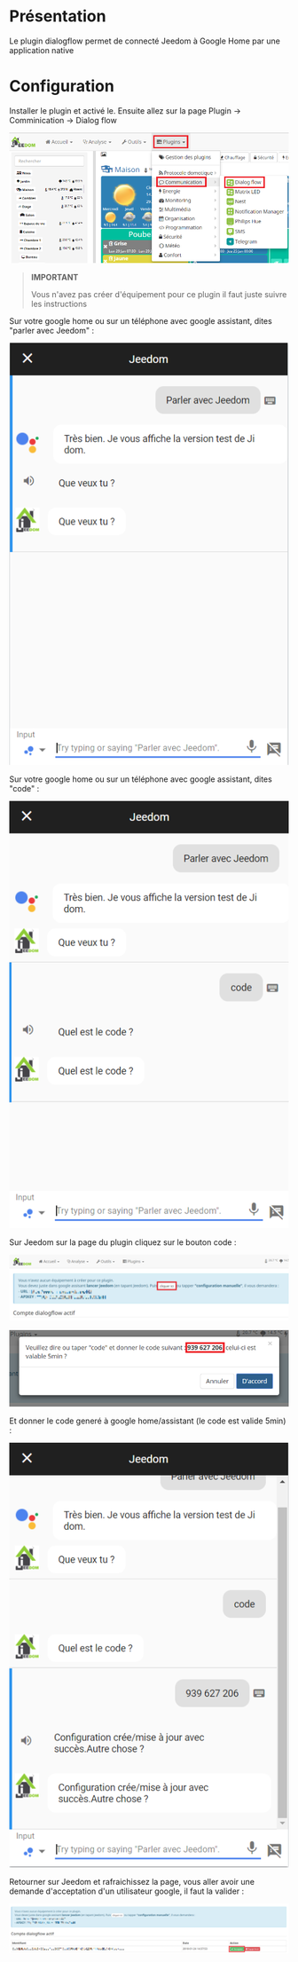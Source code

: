 # Présentation

Le plugin dialogflow permet de connecté Jeedom à Google Home par une application native

# Configuration

Installer le plugin et activé le. Ensuite allez sur la page Plugin -> Comminication -> Dialog flow

![dialogflow](../images/dialogflow1.png)

> **IMPORTANT**
>
> Vous n'avez pas créer d'équipement pour ce plugin il faut juste suivre les instructions

Sur votre google home ou sur un téléphone avec google assistant, dites "parler avec Jeedom" :

![dialogflow](../images/dialogflow2.png)

Sur votre google home ou sur un téléphone avec google assistant, dites "code" :

![dialogflow](../images/dialogflow3.png)

Sur Jeedom sur la page du plugin cliquez sur le bouton code :

![dialogflow](../images/dialogflow4.png)

![dialogflow](../images/dialogflow5.png)

Et donner le code generé à google home/assistant (le code est valide 5min) :

![dialogflow](../images/dialogflow6.png)

Retourner sur Jeedom et rafraichissez la page, vous aller avoir une demande d'acceptation d'un utilisateur google, il faut la valider :

![dialogflow](../images/dialogflow7.png)
